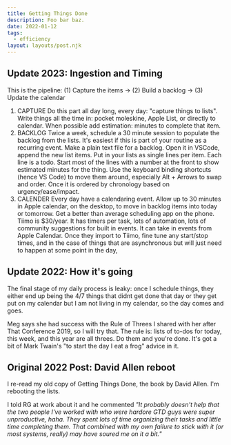 ```yaml
---
title: Getting Things Done
description: Foo bar baz.
date: 2022-01-12
tags:
  - efficiency
layout: layouts/post.njk
---
```


## Update 2023: Ingestion and Timing
This is the pipeline:
(1) Capture the items -> (2) Build a backlog -> (3) Update the calendar

1. CAPTURE Do this part all day long, every day: "capture things to lists". Write things all the time in: pocket moleskine, Apple List, or directly to calendar. When possible add estimation: minutes to complete that item.
2. BACKLOG Twice a week, schedule a 30 minute session to populate the backlog from the lists. It's easiest if this is part of your routine as a recurring event. Make a plain text file for a backlog. Open it in VSCode, append the new list items. Put in your lists as single lines per item. Each line is a todo. Start most of the lines with a number at the front to show estimated minutes for the thing. Use the keyboard binding shortcuts (hence VS Code) to move them around, especially Alt + Arrows to swap and order. Once it is ordered by chronology based on urgency/ease/impact. 
3. CALENDER Every day have a calendaring event. Allow up to 30 minutes in Apple calendar, on the desktop, to move in backlog items into today or tomorrow. Get a better than average scheduling app on the phone. Tiimo is $30/year. It has timers per task, lots of automation, lots of community suggestions for built in events. It can take in events from Apple Calendar. Once they import to Tiimo, fine tune any start/stop times, and in the case of things that are asynchronous but will just need to happen at some point in the day, 


## Update 2022: How it's going
The final stage of my daily process is leaky: once I schedule things, they either end up being the 4/7 things that didnt get done that day or they get put on my calendar but I am not living in my calendar, so the day comes and goes.  
  
Meg says she had success with the Rule of Threes I shared with her after That Conference 2019, so I will try that. The rule is: lists of to-dos for today, this week, and this year are all threes. Do them and you're done.  It's got a bit of Mark Twain's "to start the day I eat a frog" advice in it.

## Original 2022 Post: David Allen reboot
I re-read my old copy of Getting Things Done, the book by David Allen. I'm rebooting the lists.

I told RG at work about it and he commented *"It probably doesn't help that the two people I've worked with who were hardore GTD guys were super unproductive, haha.  They spent lots of time organizing their tasks and little time completing them.  That combined with my own failure to stick with it (or most systems, really) may have soured me on it a bit."*

